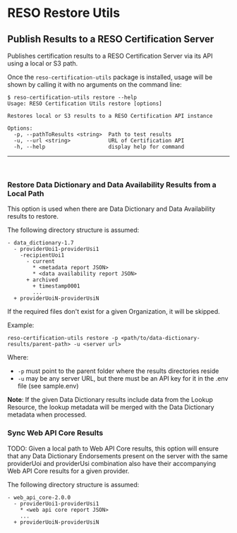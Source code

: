 # RESO Restore Utils

## Publish Results to a RESO Certification Server
Publishes certification results to a RESO Certification Server via its API using a local or S3 path.

Once the `reso-certification-utils` package is installed, usage will be shown by calling it with no arguments on the command line:

```
$ reso-certification-utils restore --help
Usage: RESO Certification Utils restore [options]

Restores local or S3 results to a RESO Certification API instance

Options:
  -p, --pathToResults <string>  Path to test results
  -u, --url <string>            URL of Certification API
  -h, --help                    display help for command
```
---
<br />

### Restore Data Dictionary and Data Availability Results from a Local Path
This option is used when there are Data Dictionary and Data Availability results to restore. 

The following directory structure is assumed:
```
- data_dictionary-1.7
  - providerUoi1-providerUsi1
    -recipientUoi1
      - current
        * <metadata report JSON>
        * <data availability report JSON>
      + archived
        + timestamp0001
        ...
  + providerUoiN-providerUsiN
``` 

If the required files don't exist for a given Organization, it will be skipped. 

Example:
    
```
reso-certification-utils restore -p <path/to/data-dictionary-results/parent-path> -u <server url> 
```

Where: 
* `-p` must point to the parent folder where the results directories reside
* `-u` may be any server URL, but there must be an API key for it in the .env file (see sample.env)

**Note**: If the given Data Dictionary results include data from the Lookup Resource, the lookup metadata will be merged with the Data Dictionary metadata when processed.


### Sync Web API Core Results
TODO: Given a local path to Web API Core results, this option will ensure that any Data Dictionary Endorsements present on the server 
with the same providerUoi and providerUsi combination also have their accompanying Web API Core results for a given provider. 

The following directory structure is assumed:
```
- web_api_core-2.0.0
  - providerUoi1-providerUsi1
    * <web api core report JSON>
    ...
  + providerUoiN-providerUsiN
``` 

